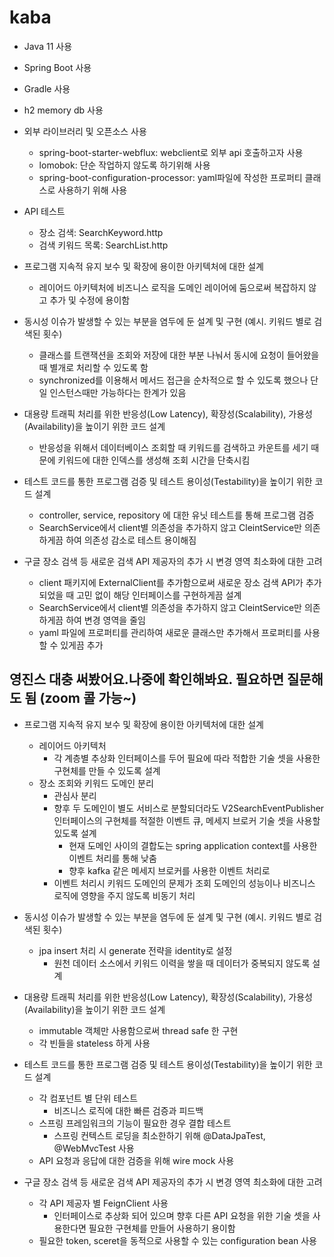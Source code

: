 # kaba

- Java 11 사용
- Spring Boot 사용
- Gradle 사용
- h2 memory db 사용
- 외부 라이브러리 및 오픈소스 사용
    - spring-boot-starter-webflux: webclient로 외부 api 호출하고자 사용
    - lomobok: 단순 작업하지 않도록 하기위해 사용
    - spring-boot-configuration-processor: yaml파일에 작성한 프로퍼티 클래스로 사용하기 위해 사용
- API 테스트
    - 장소 검색: SearchKeyword.http
    - 검색 키워드 목록: SearchList.http

- 프로그램 지속적 유지 보수 및 확장에 용이한 아키텍처에 대한 설계
    - 레이어드 아키텍처에 비즈니스 로직을 도메인 레이어에 둠으로써 복잡하지 않고 추가 및 수정에 용이함
- 동시성 이슈가 발생할 수 있는 부분을 염두에 둔 설계 및 구현 (예시. 키워드 별로 검색된 횟수)
    - 클래스를 트랜잭션을 조회와 저장에 대한 부분 나눠서 동시에 요청이 들어왔을 때 별개로 처리할 수 있도록 함
    - synchronized를 이용해서 메서드 접근을 순차적으로 할 수 있도록 했으나 단일 인스턴스때만 가능하다는 한계가 있음
- 대용량 트래픽 처리를 위한 반응성(Low Latency), 확장성(Scalability), 가용성(Availability)을 높이기 위한 코드 설계
    - 반응성을 위해서 데이터베이스 조회할 때 키워드를 검색하고 카운트를 세기 때문에 키워드에 대한 인덱스를 생성해 조회 시간을 단축시킴
- 테스트 코드를 통한 프로그램 검증 및 테스트 용이성(Testability)을 높이기 위한 코드 설계
    - controller, service, repository 에 대한 유닛 테스트를 통해 프로그램 검증
    - SearchService에서 client별 의존성을 추가하지 않고 CleintService만 의존하게끔 하여 의존성 감소로 테스트 용이해짐
- 구글 장소 검색 등 새로운 검색 API 제공자의 추가 시 변경 영역 최소화에 대한 고려
    - client 패키지에 ExternalClient를 추가함으로써 새로운 장소 검색 API가 추가되었을 때 고민 없이 해당 인터페이스를 구현하게끔 설계
    - SearchService에서 client별 의존성을 추가하지 않고 CleintService만 의존하게끔 하여 변경 영역을 줄임
    - yaml 파일에 프로퍼티를 관리하여 새로운 클래스만 추가해서 프로퍼티를 사용할 수 있게끔 추가  


## 영진스 대충 써봤어요.나중에 확인해봐요. 필요하면 질문해도 됨 (zoom 콜 가능~)

- 프로그램 지속적 유지 보수 및 확장에 용이한 아키텍처에 대한 설계
  - 레이어드 아키텍처
    - 각 계층별 추상화 인터페이스를 두어 필요에 따라 적합한 기술 셋을 사용한 구현체를 만들 수 있도록 설계
  - 장소 조회와 키워드 도메인 분리
    - 관심사 분리
    - 향후 두 도메인이 별도 서비스로 분할되더라도 V2SearchEventPublisher 인터페이스의 구현체를 적절한 이벤트 큐, 메세지 브로커 기술 셋을 사용할 있도록 설계
      - 현재 도메인 사이의 결합도는 spring application context를 사용한 이벤트 처리를 통해 낮춤
      - 향후 kafka 같은 메세지 브로커를 사용한 이벤트 처리로
    - 이벤트 처리시 키워드 도메인의 문제가 조회 도메인의 성능이나 비즈니스 로직에 영향을 주지 않도록 비동기 처리

- 동시성 이슈가 발생할 수 있는 부분을 염두에 둔 설계 및 구현 (예시. 키워드 별로 검색된 횟수)
  - jpa insert 처리 시 generate 전략을 identity로 설정
    - 원천 데이터 소스에서 키워드 이력을 쌓을 때 데이터가 중복되지 않도록 설계

- 대용량 트래픽 처리를 위한 반응성(Low Latency), 확장성(Scalability), 가용성(Availability)을 높이기 위한 코드 설계
  - immutable 객체만 사용함으로써 thread safe 한 구현
  - 각 빈들을 stateless 하게 사용

- 테스트 코드를 통한 프로그램 검증 및 테스트 용이성(Testability)을 높이기 위한 코드 설계
  - 각 컴포넌트 별 단위 테스트
    - 비즈니스 로직에 대한 빠른 검증과 피드백
  - 스프링 프레임워크의 기능이 필요한 경우 결합 테스트
    - 스프링 컨텍스트 로딩을 최소한하기 위해 @DataJpaTest, @WebMvcTest 사용
  - API 요청과 응답에 대한 검증을 위해 wire mock 사용

- 구글 장소 검색 등 새로운 검색 API 제공자의 추가 시 변경 영역 최소화에 대한 고려
  - 각 API 제공자 별 FeignClient 사용
    - 인터페이스로 추상화 되어 있으며 향후 다른 API 요청을 위한 기술 셋을 사용한다면 필요한 구현체를 만들어 사용하기 용이함
  - 필요한 token, sceret을 동적으로 사용할 수 있는 configuration bean 사용 